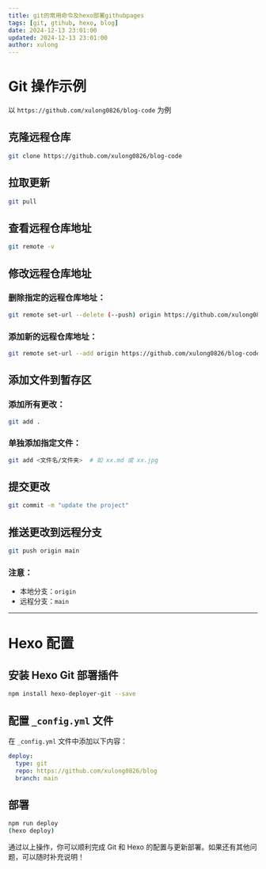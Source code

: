```yaml
---
title: git的常用命令及hexo部署githubpages
tags: [git, gtihub, hexo, blog]
date: 2024-12-13 23:01:00
updated: 2024-12-13 23:01:00
author: xulong
---
```

# Git 操作示例  
以 `https://github.com/xulong0826/blog-code` 为例  

## 克隆远程仓库  
```bash
git clone https://github.com/xulong0826/blog-code
```

## 拉取更新  
```bash
git pull
```

## 查看远程仓库地址  
```bash
git remote -v
```

## 修改远程仓库地址  
### 删除指定的远程仓库地址：  
```bash
git remote set-url --delete (--push) origin https://github.com/xulong0826/blog-code.git
```

### 添加新的远程仓库地址：  
```bash
git remote set-url --add origin https://github.com/xulong0826/blog-code.git
```

## 添加文件到暂存区  
### 添加所有更改：  
```bash
git add .
```

### 单独添加指定文件：  
```bash
git add <文件名/文件夹>  # 如 xx.md 或 xx.jpg
```

## 提交更改  
```bash
git commit -m "update the project"
```

## 推送更改到远程分支  
```bash
git push origin main
```

### 注意：
- 本地分支：`origin`  
- 远程分支：`main`

---

# Hexo 配置  

## 安装 Hexo Git 部署插件  
```bash
npm install hexo-deployer-git --save
```

## 配置 `_config.yml` 文件  
在 `_config.yml` 文件中添加以下内容：  
```yaml
deploy:
  type: git
  repo: https://github.com/xulong0826/blog
  branch: main
```
## 部署 
```bash
npm run deploy
(hexo deploy)
```

通过以上操作，你可以顺利完成 Git 和 Hexo 的配置与更新部署。如果还有其他问题，可以随时补充说明！
